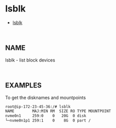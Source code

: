 # lsblk

- [lsblk](https://man7.org/linux/man-pages/man8/lsblk.8.html)

<br>

## NAME

lsblk - list block devices

<br>

## EXAMPLES

To get the disknames and mountpoints

```bash
root@ip-172-23-45-36:/# lsblk
NAME        MAJ:MIN RM  SIZE RO TYPE MOUNTPOINT
nvme0n1     259:0    0   20G  0 disk
└─nvme0n1p1 259:1    0    8G  0 part /
```
